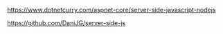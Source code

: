 https://www.dotnetcurry.com/aspnet-core/server-side-javascript-nodejs

https://github.com/DaniJG/server-side-js
